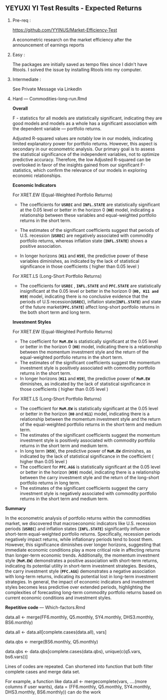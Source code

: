 ## YEYUXI YI Test Results - Expected Returns

1.  Pre-req :

    <https://github.com/YYINUS/Market-Efficiency-Test>

    A econometric research on the market efficiency after the announcement of earnings reports

2.  Easy :

    The packages are initially saved as tempo files since I didn't have Rtools. I solved the issue by installing Rtools into my computer.

3.  Intermediate :

    See Private Message via Linkedln

4.  Hard — Commodities-long-run.Rmd

    **Overall**

    F - statistics for all models are statistically significant, indicating they are good models and models as a whole has a significant association with the dependent variable — portfolio returns.

    Adjusted R-squared values are notably low in our models, indicating limited explanatory power for portfolio returns. However, this aspect is secondary in our econometric analysis. Our primary goal is to assess the statistical significance of the independent variables, not to optimize predictive accuracy. Therefore, the low Adjusted R-squared can be overlooked in favor of the insights gained from our significant F-statistics, which confirm the relevance of our models in exploring economic relationships.

    **Economic Indicators**

    For XRET.EW (Equal-Weighted Portfolio Returns)

    -   The coefficients for **`USREC`** and **`INFL.STATE`** are statistically significant at the 0.05 level or better in the horizon 0 (**`H0`**) model, indicating a relationship between these variables and equal-weighted portfolio returns in the short term.

    -   The estimates of the significant coefficients suggest that periods of U.S. recession (**`USREC`**) are negatively associated with commodity portfolio returns, whereas inflation state (**`INFL.STATE`**) shows a positive association.

    -   In longer horizons (**`H11`** and **`H59`**), the predictive power of these variables diminishes, as indicated by the lack of statistical significance in those coefficients ( higher than 0.05 level )

    For XRET.LS (Long-Short Portfolio Returns)

    -   The coefficients for **`USREC`** , **`INFL.STATE`** and **`PFC.STATE`** are statistically insignificant at the 0.05 level or better in the horizon 0 (**`H0, H11 and H59`**) model, indicating there is no conclusive evidence that the periods of U.S recession(**`USREC`**), inflation state(**`INFL.STATE`**) and state of the future market(**`PFC.STATE`**) affect long-short portfolio returns in the both short term and long term.

    **Investment Styles**

    For XRET.EW (Equal-Weighted Portfolio Returns)

    -   The coefficient for **`MoM.EW`** is statistically significant at the 0.05 level or better in the horizon 0 (**`H0`**) model, indicating there is a relationship between the momentum investment style and the return of the equal-weighted portfolio returns in the short term.
    -   The estimates of the significant coefficients suggest the momentum investment style is positively associated with commodity portfolio returns in the short term.
    -   In longer horizons (**`H11`** and **`H59`**), the predictive power of **`MoM.EW`** diminishes, as indicated by the lack of statistical significance in those coefficients ( higher than 0.05 level )

    For XRET.LS (Long-Short Portfolio Returns)

    -   The coefficient for **`MoM.EW`** is statistically significant at the 0.05 level or better in the horizon (**`H0`** and **`H11`**) model, indicating there is a relationship between the momentum investment style and the return of the equal-weighted portfolio returns in the short term and medium term.
    -   The estimates of the significant coefficients suggest the momentum investment style is positively associated with commodity portfolio returns in the short term and medium term.
    -   In long term (**`H59`**), the predictive power of **`MoM.EW`** diminishes, as indicated by the lack of statistical significance in the coefficient ( higher than 0.05 level )
    -   The coefficient for **`PFC.AGG`** is statistically significant at the 0.05 level or better in the horizon (**`H59`**) model, indicating there is a relationship between the carry investment style and the return of the long-short portfolio returns in long term.
    -   The estimates of the significant coefficients suggest the carry investment style is negatively associated with commodity portfolio returns in the short term and medium term.

**Summary**

In the econometric analysis of portfolio returns within the commodities market, we discovered that macroeconomic indicators like U.S. recession periods (**`USREC`**) and inflation states (**`INFL.STATE`**) significantly influence short-term equal-weighted portfolio returns. Specifically, recession periods negatively impact returns, while inflationary periods tend to boost them. However, this significance diminishes over longer horizons, suggesting that immediate economic conditions play a more critical role in affecting returns than longer-term economic trends. Additionally, the momentum investment style (**`MoM.EW`**) demonstrates a positive association with short-term returns, indicating its potential utility in short-term investment strategies. Besides, the carry investment style (**`PFC.AGG`**) demonstrates a negative association with long-term returns, indicating its potential lost in long-term investment strategies. In general, the impact of economic indicators and investment styles becomes less predictive over extended periods, highlighting the complexities of forecasting long-term commodity portfolio returns based on current economic conditions and investment styles.

**Repetitive code** — Which-factors.Rmd

data.all \<- merge(FF6.monthly, Q5.monthly, SY4.monthly, DHS3.monthly, BS6.monthly)

data.all \<- data.all[complete.cases(data.all), vars]

data.qbs \<- merge(BS6.monthly, Q5.monthly)

data.qbs \<- data.qbs[complete.cases(data.qbs), unique(c(q5.vars, bs6.vars))]

Lines of codes are repeated. Can shortened into function that both filter complete cases and merge data set.

For example, a function like data.all \<- mergecomplete(vars, ....(more columns if user wants), data = (FF6.monthly, Q5.monthly, SY4.monthly, DHS3.monthly, BS6.monthly)) can do the work
